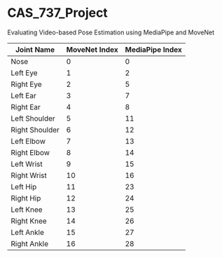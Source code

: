 # CAS_737_Project
Evaluating Video-based Pose Estimation using MediaPipe and MoveNet

| Joint Name      | MoveNet Index | MediaPipe Index |
|-----------------|---------------|-----------------|
| Nose            | 0             | 0               |
| Left Eye        | 1             | 2               |
| Right Eye       | 2             | 5               |
| Left Ear        | 3             | 7               |
| Right Ear       | 4             | 8               |
| Left Shoulder   | 5             | 11              |
| Right Shoulder  | 6             | 12              |
| Left Elbow      | 7             | 13              |
| Right Elbow     | 8             | 14              |
| Left Wrist      | 9             | 15              |
| Right Wrist     | 10            | 16              |
| Left Hip        | 11            | 23              |
| Right Hip       | 12            | 24              |
| Left Knee       | 13            | 25              |
| Right Knee      | 14            | 26              |
| Left Ankle      | 15            | 27              |
| Right Ankle     | 16            | 28              |
